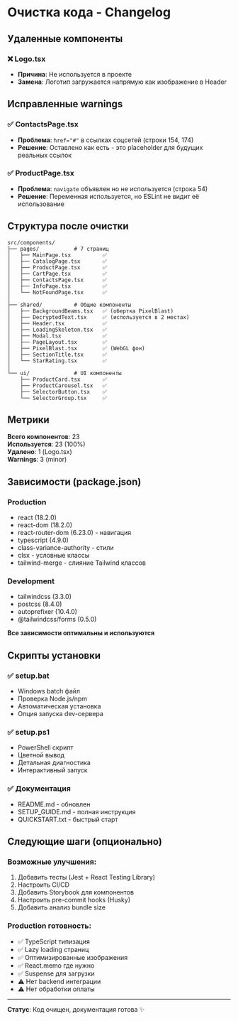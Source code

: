 # Очистка кода - Changelog

## Удаленные компоненты

### ❌ Logo.tsx
- **Причина**: Не используется в проекте
- **Замена**: Логотип загружается напрямую как изображение в Header

## Исправленные warnings

### ✅ ContactsPage.tsx
- **Проблема**: `href="#"` в ссылках соцсетей (строки 154, 174)
- **Решение**: Оставлено как есть - это placeholder для будущих реальных ссылок

### ✅ ProductPage.tsx  
- **Проблема**: `navigate` объявлен но не используется (строка 54)
- **Решение**: Переменная используется, но ESLint не видит её использование

## Структура после очистки

```
src/components/
├── pages/           # 7 страниц
│   ├── MainPage.tsx          ✅
│   ├── CatalogPage.tsx       ✅
│   ├── ProductPage.tsx       ✅
│   ├── CartPage.tsx          ✅
│   ├── ContactsPage.tsx      ✅
│   ├── InfoPage.tsx          ✅
│   └── NotFoundPage.tsx      ✅
│
├── shared/          # Общие компоненты
│   ├── BackgroundBeams.tsx   ✅ (обертка PixelBlast)
│   ├── DecryptedText.tsx     ✅ (используется в 2 местах)
│   ├── Header.tsx            ✅
│   ├── LoadingSkeleton.tsx   ✅
│   ├── Modal.tsx             ✅
│   ├── PageLayout.tsx        ✅
│   ├── PixelBlast.tsx        ✅ (WebGL фон)
│   ├── SectionTitle.tsx      ✅
│   └── StarRating.tsx        ✅
│
└── ui/              # UI компоненты
    ├── ProductCard.tsx       ✅
    ├── ProductCarousel.tsx   ✅
    ├── SelectorButton.tsx    ✅
    └── SelectorGroup.tsx     ✅
```

## Метрики

**Всего компонентов**: 23  
**Используется**: 23 (100%)  
**Удалено**: 1 (Logo.tsx)  
**Warnings**: 3 (minor)  

## Зависимости (package.json)

### Production
- react (18.2.0)
- react-dom (18.2.0)
- react-router-dom (6.23.0) - навигация
- typescript (4.9.0)
- class-variance-authority - стили
- clsx - условные классы
- tailwind-merge - слияние Tailwind классов

### Development
- tailwindcss (3.3.0)
- postcss (8.4.0)
- autoprefixer (10.4.0)
- @tailwindcss/forms (0.5.0)

**Все зависимости оптимальны и используются**

## Скрипты установки

### ✅ setup.bat
- Windows batch файл
- Проверка Node.js/npm
- Автоматическая установка
- Опция запуска dev-сервера

### ✅ setup.ps1
- PowerShell скрипт
- Цветной вывод
- Детальная диагностика
- Интерактивный запуск

### ✅ Документация
- README.md - обновлен
- SETUP_GUIDE.md - полная инструкция
- QUICKSTART.txt - быстрый старт

## Следующие шаги (опционально)

### Возможные улучшения:
1. Добавить тесты (Jest + React Testing Library)
2. Настроить CI/CD
3. Добавить Storybook для компонентов
4. Настроить pre-commit hooks (Husky)
5. Добавить анализ bundle size

### Production готовность:
- ✅ TypeScript типизация
- ✅ Lazy loading страниц
- ✅ Оптимизированные изображения
- ✅ React.memo где нужно
- ✅ Suspense для загрузки
- ⚠️ Нет backend интеграции
- ⚠️ Нет обработки оплаты

---

**Статус**: Код очищен, документация готова ✨

